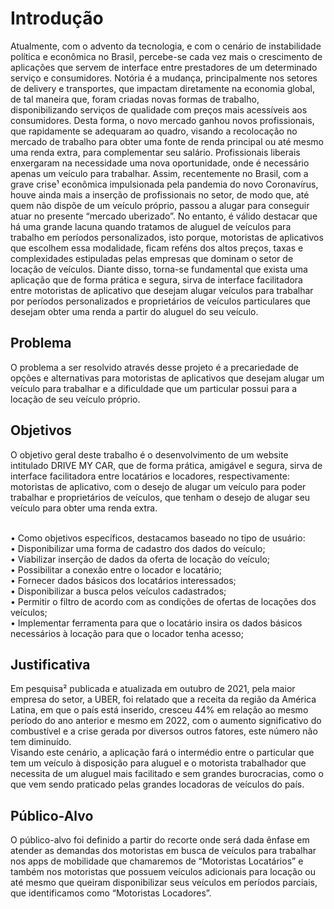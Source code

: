 # Introdução

 Atualmente, com o advento da tecnologia, e com o cenário de instabilidade política e econômica no Brasil, percebe-se cada vez mais o crescimento de aplicações que servem de interface entre prestadores de um determinado serviço e consumidores.
 Notória é a mudança, principalmente nos setores de delivery e transportes, que impactam diretamente na economia global, de tal maneira que, foram criadas novas formas de trabalho, disponibilizando serviços de qualidade com preços mais acessíveis aos consumidores.
 Desta forma, o novo mercado ganhou novos profissionais, que rapidamente se adequaram ao quadro, visando a recolocação no mercado de trabalho para obter uma fonte de renda principal ou até mesmo uma renda extra, para complementar seu salário. 
 Profissionais liberais enxergaram na necessidade uma nova oportunidade, onde é necessário apenas um veículo para trabalhar.
 Assim, recentemente no Brasil, com a grave crise¹ econômica impulsionada pela pandemia do novo Coronavírus, houve ainda mais a inserção de profissionais no setor, de modo que, até quem não dispõe de um veículo próprio, passou a alugar para conseguir atuar no presente “mercado uberizado”.
 No entanto, é válido destacar que há uma grande lacuna quando tratamos de aluguel de veículos para trabalho em períodos personalizados, isto porque, motoristas de aplicativos que escolhem essa modalidade, ficam reféns dos altos preços, taxas e complexidades estipuladas pelas empresas que dominam o setor de locação de veículos. 
Diante disso, torna-se fundamental que exista uma aplicação que de forma prática e segura, sirva de interface facilitadora entre motoristas de aplicativo que desejam alugar veículos para trabalhar por períodos personalizados e proprietários de veículos particulares que desejam obter uma renda a partir do aluguel do seu veículo.
 

## Problema

O problema a ser resolvido através desse projeto é a precariedade de opções e alternativas para motoristas de aplicativos que desejam alugar um veículo para trabalhar e a dificuldade que um particular possui para a locação de seu veículo próprio. 



## Objetivos

O objetivo geral deste trabalho é o desenvolvimento de um website intitulado DRIVE MY CAR, que de forma prática, amigável e segura, sirva de interface facilitadora entre locatários e locadores, respectivamente: motoristas de aplicativo, com o desejo de alugar um veículo para poder trabalhar e proprietários de veículos, que tenham o desejo de alugar seu veículo para obter uma renda extra.

<br>• Como objetivos específicos, destacamos baseado no tipo de usuário:
<br>• Disponibilizar uma forma de cadastro dos dados do veículo;
<br>• Viabilizar inserção de dados da oferta de locação do veículo;
<br>• Possibilitar a conexão entre o locador e locatário;
<br>• Fornecer dados básicos dos locatários interessados;
<br>• Disponibilizar a busca pelos veículos cadastrados;
<br>• Permitir o filtro de acordo com as condições de ofertas de locações dos veículos;
<br>• Implementar ferramenta para que o locatário insira os dados básicos necessários à locação para que o locador tenha acesso;

 


## Justificativa

Em pesquisa² publicada e atualizada em outubro de 2021, pela maior empresa do setor, a UBER, foi relatado que a receita da região da América Latina, em que o país está inserido, cresceu 44% em relação ao mesmo período do ano anterior e mesmo em 2022, com o aumento significativo do combustível e a crise gerada por diversos outros fatores, este número não tem diminuído.  
Visando este cenário, a aplicação fará o intermédio entre o particular que tem um veículo à disposição para aluguel e o motorista trabalhador que necessita de um aluguel mais facilitado e sem grandes burocracias, como o que vem sendo praticado pelas grandes locadoras de veículos do país.


## Público-Alvo

 O público-alvo foi definido a partir do recorte onde será dada ênfase em atender as demandas dos motoristas em busca de veículos para trabalhar nos apps de mobilidade que chamaremos de “Motoristas Locatários” e também nos motoristas que possuem veículos adicionais para locação ou até mesmo que queiram disponibilizar seus veículos em períodos parciais, que identificamos como “Motoristas Locadores”.


